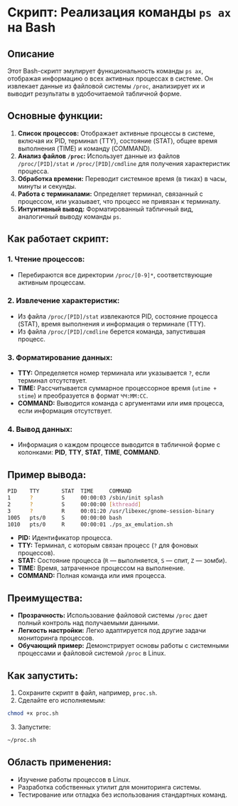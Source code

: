 # Скрипт: Реализация команды ```ps ax``` на Bash

## Описание
Этот Bash-скрипт эмулирует функциональность команды ```ps ax```, отображая информацию о всех активных процессах в системе. Он извлекает данные из файловой системы ```/proc```, анализирует их и выводит результаты в удобочитаемой табличной форме.

## Основные функции:
1. **Список процессов:** Отображает активные процессы в системе, включая их PID, терминал (TTY), состояние (STAT), общее время выполнения (TIME) и команду (COMMAND).
2. **Анализ файлов ```/proc```:** Использует данные из файлов ```/proc/[PID]/stat``` и ```/proc/[PID]/cmdline``` для получения характеристик процесса.
3. **Обработка времени:** Переводит системное время (в тиках) в часы, минуты и секунды.
4. **Работа с терминалами:** Определяет терминал, связанный с процессом, или указывает, что процесс не привязан к терминалу.
5. **Интуитивный вывод:** Форматированный табличный вид, аналогичный выводу команды ```ps```.

## Как работает скрипт:
### 1. Чтение процессов:
* Перебираются все директории ```/proc/[0-9]*```, соответствующие активным процессам.
### 2. Извлечение характеристик:
* Из файла ```/proc/[PID]/stat``` извлекаются PID, состояние процесса (STAT), время выполнения и информация о терминале (TTY).
* Из файла ```/proc/[PID]/cmdline``` берется команда, запустившая процесс.
### 3. Форматирование данных:
* **TTY:** Определяется номер терминала или указывается ```?```, если терминал отсутствует. 
* **TIME:** Рассчитывается суммарное процессорное время (```utime + stime```) и преобразуется в формат ```ЧЧ:ММ:СС```.
* **COMMAND:** Выводится команда с аргументами или имя процесса, если информация отсутствует.
### 4. Вывод данных:
* Информация о каждом процессе выводится в табличной форме с колонками: **PID**, **TTY**, **STAT**, **TIME**, **COMMAND**.

## Пример вывода:
```bash
PID    TTY       STAT  TIME     COMMAND
1      ?         S     00:00:03 /sbin/init splash
2      ?         S     00:00:00 [kthreadd]
3      ?         R     00:01:20 /usr/libexec/gnome-session-binary
1005   pts/0     S     00:00:00 bash
1010   pts/0     R     00:00:01 ./ps_ax_emulation.sh
```
* **PID:** Идентификатор процесса.
* **TTY:** Терминал, с которым связан процесс (```?``` для фоновых процессов).
* **STAT:** Состояние процесса (```R``` — выполняется, ```S``` — спит, ```Z``` — зомби).
* **TIME:** Время, затраченное процессом на выполнение.
* **COMMAND:** Полная команда или имя процесса.

## Преимущества:
* **Прозрачность:** Использование файловой системы ```/proc``` дает полный контроль над получаемыми данными.
* **Легкость настройки:** Легко адаптируется под другие задачи мониторинга процессов.
* **Обучающий пример:** Демонстрирует основы работы с системными процессами и файловой системой ```/proc``` в Linux.


## Как запустить:
1. Сохраните скрипт в файл, например, ```proc.sh```.
2. Сделайте его исполняемым:
```bash
chmod +x proc.sh
```
3. Запустите:
```bash
~/proc.sh
```

## Область применения:
* Изучение работы процессов в Linux.
* Разработка собственных утилит для мониторинга системы.
* Тестирование или отладка без использования стандартных команд.